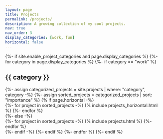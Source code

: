 ```yaml
---
layout: page
title: Projects
permalink: /projects/
description: A growing collection of my cool projects.
nav: true
nav_order: 3
display_categories: [work, fun]
horizontal: false
---
```


<div class="projects">
  {%- if site.enable_project_categories and page.display_categories %}
    <!-- Display categorized projects -->
    {%- for category in page.display_categories %}
      {%- if category == "work" %}
        <h2 class="category">{{ category }}</h2>
        {%- assign categorized_projects = site.projects | where: "category", category -%}
        {%- assign sorted_projects = categorized_projects | sort: "importance" %}
        <!-- Generate cards for each project -->
        {% if page.horizontal -%}
          <div class="container">
            <div class="row row-cols-2">
              {%- for project in sorted_projects -%}
                {% include projects_horizontal.html %}
              {%- endfor %}
            </div>
          </div>
        {%- else -%}
          <div class="grid">
            {%- for project in sorted_projects -%}
              {% include projects.html %}
            {%- endfor %}
          </div>
        {%- endif -%}
      {%- endif %}
    {%- endfor %}
  {%- endif %}
</div>

